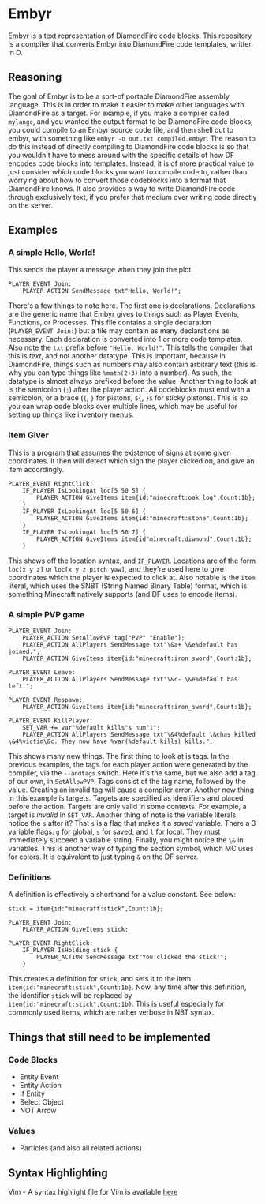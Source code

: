 # Embyr
Embyr is a text representation of DiamondFire code blocks. This repository is a compiler that converts Embyr into DiamondFire code templates, written in D.

## Reasoning
The goal of Embyr is to be a sort-of portable DiamondFire assembly language. This is in order to make it easier to make other languages with DiamondFire as a target. For example, if you make a compiler called `mylangc`, and you wanted the output format to be DiamondFire code blocks, you could compile to an Embyr source code file, and then shell out to embyr, with something like `embyr -o out.txt compiled.embyr`.
The reason to do this instead of directly compiling to DiamondFire code blocks is so that you wouldn't have to mess around with the specific details of how DF encodes code blocks into templates. Instead, it is of more practical value to just consider *which* code blocks you want to compile code to, rather than worrying about how to convert those codeblocks into a format that DiamondFire knows.
It also provides a way to write DiamondFire code through exclusively text, if you prefer that medium over writing code directly on the server.

## Examples

### A simple Hello, World!
This sends the player a message when they join the plot.
```
PLAYER_EVENT Join:
	PLAYER_ACTION SendMessage txt"Hello, World!";
```
There's a few things to note here. The first one is declarations. Declarations are the generic name that Embyr gives to things such as Player Events, Functions, or Processes. This file contains a single declaration (`PLAYER_EVENT Join:`) but a file may contain as many declarations as necessary. Each declaration is converted into 1 or more code templates.
Also note the `txt` prefix before `"Hello, World!"`. This tells the compiler that this is *text*, and not another datatype. This is important, because in DiamondFire, things such as numbers may also contain arbitrary text (this is why you can type things like `%math(2+3)` into a number). As such, the datatype is almost always prefixed before the value.
Another thing to look at is the semicolon (`;`) after the player action. All codeblocks must end with a semicolon, or a brace (`{`, `}` for pistons, `${`, `}$` for sticky pistons). This is so you can wrap code blocks over multiple lines, which may be useful for setting up things like inventory menus.
### Item Giver
This is a program that assumes the existence of signs at some given coordinates. It then will detect which sign the player clicked on, and give an item accordingly.
```
PLAYER_EVENT RightClick:
	IF_PLAYER IsLookingAt loc[5 50 5] {
		PLAYER_ACTION GiveItems item{id:"minecraft:oak_log",Count:1b};
	}
	IF_PLAYER IsLookingAt loc[5 50 6] {
		PLAYER_ACTION GiveItems item{id:"minecraft:stone",Count:1b};
	}
	IF_PLAYER IsLookingAt loc[5 50 7] {
		PLAYER_ACTION GiveItems item{id"minecraft:diamond",Count:1b};
	}
```
This shows off the location syntax, and `IF_PLAYER`. Locations are of the form `loc[x y z]` or `loc[x y z pitch yaw]`, and they're used here to give coordinates which the player is expected to click at.
Also notable is the `item` literal, which uses the SNBT (String Named Binary Table) format, which is something Minecraft natively supports (and DF uses to encode items).
### A simple PVP game
```
PLAYER_EVENT Join:
	PLAYER_ACTION SetAllowPVP tag["PVP" "Enable"];
	PLAYER_ACTION AllPlayers SendMessage txt"\&a+ \&e%default has joined.";
	PLAYER_ACTION GiveItems item{id:"minecraft:iron_sword",Count:1b};

PLAYER_EVENT Leave:
	PLAYER_ACTION AllPlayers SendMessage txt"\&c- \&e%default has left.";

PLAYER_EVENT Respawn:
	PLAYER_ACTION GiveItems item{id:"minecraft:iron_sword",Count:1b};

PLAYER_EVENT KillPlayer:
	SET_VAR += var"%default kills"s num"1";
	PLAYER_ACTION AllPlayers SendMessage txt"\&4%default \&chas killed \&4%victim\&c. They now have %var(%default kills) kills.";
```
This shows many new things. The first thing to look at is tags. In the previous examples, the tags for each player action were generated by the compiler, via the `--addtags` switch. Here it's the same, but we also add a tag of our own, in `SetAllowPVP`. Tags consist of the tag name, followed by the value. Creating an invalid tag will cause a compiler error.
Another new thing in this example is targets. Targets are specified as identifiers and placed before the action. Targets are only valid in some contexts. For example, a target is *invalid* in `SET_VAR`.
Another thing of note is the variable literals, notice the `s` after it? That `s` is a flag that makes it a *saved* variable. There a 3 variable flags: `g` for global, `s` for saved, and `l` for local. They must immediately succeed a variable string.
Finally, you might notice the `\&` in variables. This is another way of typing the section symbol, which MC uses for colors. It is equivalent to just typing `&` on the DF server.
### Definitions
A definition is effectively a shorthand for a value constant. See below:
```
stick = item{id:"minecraft:stick",Count:1b};

PLAYER_EVENT Join:
	PLAYER_ACTION GiveItems stick;

PLAYER_EVENT RightClick:
	IF_PLAYER IsHolding stick {
		PLAYER_ACTION SendMessage txt"You clicked the stick!";
	}
```
This creates a definition for `stick`, and sets it to the item `item{id:"minecraft:stick",Count:1b}`. Now, any time after this definition, the identifier `stick` will be replaced by `item{id:"minecraft:stick",Count:1b}`. This is useful especially for commonly used items, which are rather verbose in NBT syntax.

## Things that still need to be implemented
### Code Blocks
- Entity Event
- Entity Action
- If Entity
- Select Object
- NOT Arrow
### Values
- Particles (and also all related actions)
## Syntax Highlighting
Vim - A syntax highlight file for Vim is available [here](https://pastebin.com/jDUBELer)
